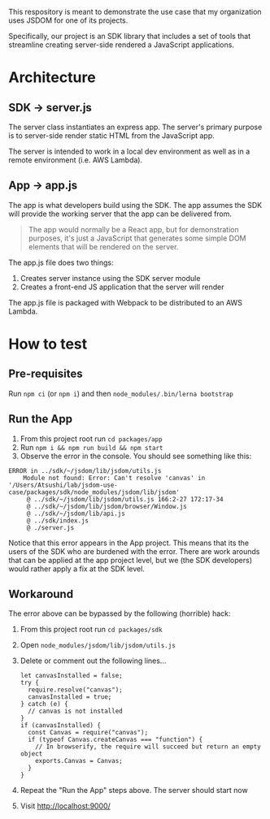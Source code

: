 This respository is meant to demonstrate the use case that my organization uses JSDOM for one of its projects.

Specifically, our project is an SDK library that includes a set of tools that streamline creating server-side rendered a JavaScript applications.


# Architecture

## SDK → server.js

The server class instantiates an express app. The server's primary purpose is to server-side render static HTML from the JavaScript app.

The server is intended to work in a local dev environment as well as in a remote environment (i.e. AWS Lambda).


## App → app.js

The app is what developers build using the SDK. The app assumes the SDK will provide the working server that the app can be delivered from.

> The app would normally be a React app, but for demonstration purposes, it's just a JavaScript that generates some simple DOM elements that will be rendered on the server.

The app.js file does two things:

1. Creates server instance using the SDK server module
2. Creates a front-end JS application that the server will render

The app.js file is packaged with Webpack to be distributed to an AWS Lambda.


# How to test

## Pre-requisites

Run `npm ci` (or `npm i`) and then `node_modules/.bin/lerna bootstrap`


## Run the App

1. From this project root run `cd packages/app`
2. Run `npm i && npm run build && npm start`
3. Observe the error in the console. You should see something like this:

```
ERROR in ../sdk/~/jsdom/lib/jsdom/utils.js
    Module not found: Error: Can't resolve 'canvas' in '/Users/Atsushi/lab/jsdom-use-case/packages/sdk/node_modules/jsdom/lib/jsdom'
     @ ../sdk/~/jsdom/lib/jsdom/utils.js 166:2-27 172:17-34
     @ ../sdk/~/jsdom/lib/jsdom/browser/Window.js
     @ ../sdk/~/jsdom/lib/api.js
     @ ../sdk/index.js
     @ ./server.js
```

Notice that this error appears in the App project. This means that its the users of the SDK who are burdened with the error. There are work arounds that can be applied at the app project level, but we (the SDK developers) would rather apply a fix at the SDK level.


## Workaround

The error above can be bypassed by the following (horrible) hack:

1. From this project root run `cd packages/sdk`
2. Open `node_modules/jsdom/lib/jsdom/utils.js`
3. Delete or comment out the following lines...

    ```
    let canvasInstalled = false;
    try {
      require.resolve("canvas");
      canvasInstalled = true;
    } catch (e) {
      // canvas is not installed
    }
    if (canvasInstalled) {
      const Canvas = require("canvas");
      if (typeof Canvas.createCanvas === "function") {
        // In browserify, the require will succeed but return an empty object
        exports.Canvas = Canvas;
      }
    }
    ```

4. Repeat the "Run the App" steps above. The server should start now
5. Visit [http://localhost:9000/](http://localhost:9000/)
